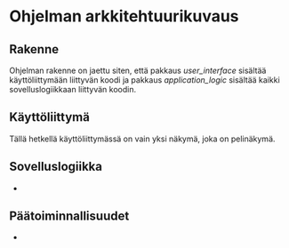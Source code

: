 # Ohjelman arkkitehtuurikuvaus

## Rakenne

Ohjelman rakenne on jaettu siten, että pakkaus *user_interface* sisältää 
käyttöliittymään liittyvän koodi ja pakkaus *application_logic* sisältää
kaikki sovelluslogiikkaan liittyvän koodin.

## Käyttöliittymä

Tällä hetkellä käyttöliittymässä on vain yksi näkymä, joka on pelinäkymä.

## Sovelluslogiikka

-

## Päätoiminnallisuudet

-
